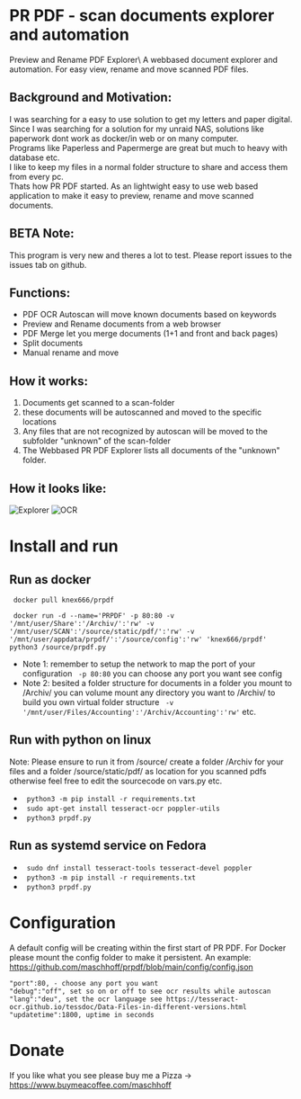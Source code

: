 # PR PDF - scan documents explorer and automation 
Preview and Rename PDF Explorer\ A webbased document explorer and automation. For easy view, rename and move scanned PDF files.
  
## Background and Motivation:  
I was searching for a easy to use solution to get my letters and paper digital.  
Since I was searching for a solution for my unraid NAS, solutions like paperwork dont work as docker/in web or on many computer.  
Programs like Paperless and Papermerge are great but much to heavy with database etc.  
I like to keep my files in a normal folder structure to share and access them from every pc.  
Thats how PR PDF started. As an lightwight easy to use web based application to make it easy to preview, rename and move scanned documents.  
  
## BETA Note:  
This program is very new and theres a lot to test. Please report issues to the issues tab on github.

## Functions:
* PDF OCR Autoscan will move known documents based on keywords
* Preview and Rename documents from a web browser
* PDF Merge let you merge documents (1+1 and front and back pages)
* Split documents 
* Manual rename and move

## How it works:
1. Documents get scanned to a scan-folder 
2. these documents will be autoscanned and moved to the specific locations
3. Any files that are not recognized by autoscan will be moved to the subfolder "unknown" of the scan-folder
4. The Webbased PR PDF Explorer lists all documents of the "unknown" folder.

## How it looks like:

![Explorer](https://i.ibb.co/b723gYv/Explorer.jpg)
![OCR](https://i.ibb.co/JQb8Frf/OCR.jpg)

# Install and run

## Run as docker
` docker pull knex666/prpdf`

` docker run -d --name='PRPDF' -p 80:80 -v '/mnt/user/Share':'/Archiv/':'rw' -v '/mnt/user/SCAN':'/source/static/pdf/':'rw' -v '/mnt/user/appdata/prpdf/':'/source/config':'rw' 'knex666/prpdf' python3 /source/prpdf.py`

* Note 1: remember to setup the network to map the port of your configuration ` -p 80:80` you can choose any port you want see config
* Note 2: besited a folder structure for documents in a folder you mount to /Archiv/ you can volume mount any directory you want to /Archiv/ to build you own virtual folder structure
` -v '/mnt/user/Files/Accounting':'/Archiv/Accounting':'rw'` etc.

## Run with python on linux
Note: Please ensure to run it from /source/ 
create a folder /Archiv for your files 
and a folder /source/static/pdf/ as location for you scanned pdfs
otherwise feel free to edit the sourcecode on vars.py etc.

* ` python3 -m pip install -r requirements.txt`
* ` sudo apt-get install tesseract-ocr poppler-utils`
* ` python3 prpdf.py`

## Run as systemd service on Fedora
* ` sudo dnf install tesseract-tools tesseract-devel poppler`
* ` python3 -m pip install -r requirements.txt`
* ` python3 prpdf.py`

# Configuration
A default config will be creating within the first start of PR PDF.
For Docker please mount the config folder to make it persistent.
An example: https://github.com/maschhoff/prpdf/blob/main/config/config.json

    "port":80, - choose any port you want
    "debug":"off", set so on or off to see ocr results while autoscan
    "lang":"deu", set the ocr language see https://tesseract-ocr.github.io/tessdoc/Data-Files-in-different-versions.html
    "updatetime":1800, uptime in seconds

# Donate
If you like what you see please buy me a Pizza -> https://www.buymeacoffee.com/maschhoff


